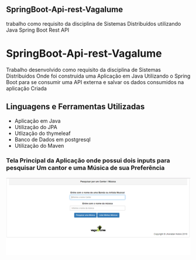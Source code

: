 ## SpringBoot-Api-rest-Vagalume
trabalho como requisito da disciplina de Sistemas Distribuídos utilizando Java Spring Boot Rest API

# SpringBoot-Api-rest-Vagalume</dt>
  Trabalho desenvolvido como requisito da disciplina de Sistemas Distribuidos Onde foi construida uma Aplicação em Java Utilizando o    Spring Boot para se consumir uma API externa e salvar os dados consumidos na aplicação Criada</dd>
  
## Linguagens e Ferramentas Utilizadas
* Aplicação em Java
* Utilização do JPA
* Utlização do thymeleaf
* Banco de Dados em postgresql
* Utilização do Maven


### Tela Principal da Aplicação onde possui dois inputs para pesquisar Um cantor e uma Música de sua Preferência

![](https://github.com/JhonatanNobreBarboza/SpringBoot-Api-rest-Vagalume/blob/master/imgensGit/telaForm.PNG?raw=true)

